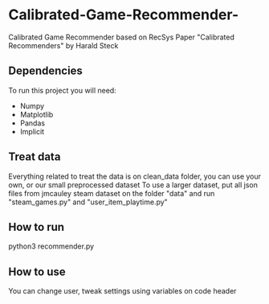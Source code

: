 # Calibrated-Game-Recommender-
Calibrated Game Recommender based on RecSys Paper "Calibrated Recommenders" by Harald Steck

## Dependencies
To run this project you will need:

 - Numpy
 - Matplotlib
 - Pandas
 - Implicit

## Treat data
Everything related to treat the data is on clean_data folder, you can use your own, or our small preprocessed dataset
To use a larger dataset, put all json files from jmcauley steam dataset on the folder "data" and run "steam_games.py" and "user_item_playtime.py"

## How to run
python3 recommender.py

## How to use
You can change user, tweak settings using variables on code header